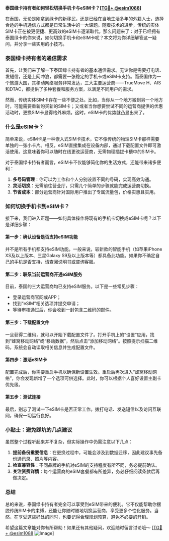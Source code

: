 **泰国绿卡持有者如何轻松切换手机卡与eSIM卡？[[TG💪+ @esim1088](https://t.me/s/esim1088)]**

在泰国，无论是刚拿到绿卡的新移民，还是已经在当地生活多年的外籍人士，选择合适的手机通信方式都是日常生活中的一大课题。随着技术的进步，传统的实体SIM卡正在被更便捷、更高效的eSIM卡逐渐取代。那么问题来了：对于已经拥有泰国绿卡的你来说，如何切换手机卡和eSIM卡呢？本文将为你详细解答这一疑问，并分享一些实用的小技巧。

### 泰国绿卡持有者的通信需求

首先，让我们来了解一下泰国绿卡持有者的基本通信需求。无论你是需要打电话、发短信，还是上网冲浪，都需要一张稳定的手机卡或eSIM卡支持。而泰国作为一个旅游大国，其移动网络服务非常发达，三大主要运营商——TrueMove H、AIS和DTAC，都提供了多种套餐和服务方案，以满足不同用户的需求。

然而，传统实体SIM卡存在一些不便之处。比如，当你从一个地方搬到另一个地方时，可能需要重新购买新的SIM卡；又或者当你想要尝试不同的运营商提供的优惠活动时，更换SIM卡显得格外麻烦。这时，eSIM卡的优势就凸显出来了。

### 什么是eSIM卡？

简单来说，eSIM卡是一种嵌入式SIM卡技术，它不像传统的物理SIM卡那样需要单独的一张小卡片。相反，eSIM直接集成在设备内部，通过下载配置文件即可激活使用。这意味着你可以随时在线更改运营商，无需物理插拔卡槽中的SIM卡。

对于泰国绿卡持有者而言，eSIM卡不仅能够简化你的生活方式，还能带来诸多便利：

1. **多号码管理**：你可以为工作和个人分别设置不同的号码，实现高效沟通。
2. **灵活切换**：无需前往营业厅，只需几个简单的步骤就能完成运营商切换。
3. **节省成本**：部分运营商针对国际用户推出了专属流量包，价格实惠且实用。

### 如何切换手机卡到eSIM卡？

接下来，我们进入正题——如何具体操作将现有的手机卡切换成eSIM卡呢？以下是详细步骤：

#### 第一步：确认设备是否支持eSIM功能
并不是所有手机都支持eSIM功能。一般来说，较新款的智能手机（如苹果iPhone XS及以上版本、三星Galaxy S9及以上版本等）都具备此功能。如果你不确定自己的手机是否支持，请查阅说明书或咨询客服。

#### 第二步：联系当前运营商开通eSIM服务
目前，泰国的三大运营商均已支持eSIM服务。以下是一些常见步骤：
- 登录运营商官网或APP；
- 找到“eSIM”相关选项并提交申请；
- 等待审核通过后，你会收到一封包含二维码的邮件。

#### 第三步：下载配置文件
一旦获得二维码，就可以开始下载配置文件了。打开手机上的“设置”应用，找到“蜂窝移动网络”或“移动数据”，然后点击“添加移动网络”。按照提示扫描二维码，系统会自动读取相关信息并生成配置文件。

#### 第四步：激活eSIM卡
配置完成后，你需要重启手机以确保新设置生效。重启后再次进入“蜂窝移动网络”，你会发现新增了一个选项可供选择。此时，你可以根据个人喜好设置主副卡优先级。

#### 第五步：测试连接
最后，别忘了测试一下eSIM卡是否正常工作。拨打电话、发送短信以及访问互联网，确保一切运行良好。

### 小贴士：避免踩坑的几点建议

虽然整个过程听起来并不复杂，但实际操作中仍需注意以下几点：

1. **提前备份重要信息**：在更换过程中，可能会涉及到数据迁移，因此建议事先备份通讯录、照片等内容。
2. **检查兼容性**：不同品牌的手机对eSIM的支持程度有所不同，务必提前确认。
3. **关注资费详情**：每个运营商的eSIM套餐都有所差异，务必仔细阅读条款后再做决定。

### 总结

总的来说，泰国绿卡持有者完全可以享受到eSIM带来的便利。它不仅能帮助你摆脱传统SIM卡的束缚，还能让你随时随地切换运营商，享受更多个性化服务。当然，在享受这些好处的同时，也要记得合理规划预算，避免不必要的开销。

希望这篇文章能对你有所帮助！如果还有其他疑问，欢迎随时留言讨论哦～ [[TG💪+ @esim1088](https://t.me/s/esim1088) ![Image](https://i.postimg.cc/4NQfJmqS/Snipaste-2025-05-13-00-14-12.png)]